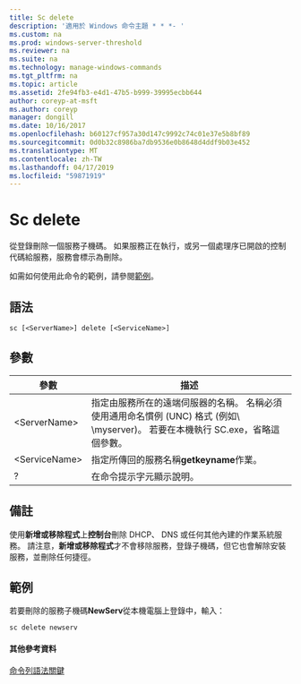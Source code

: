 ```yaml
---
title: Sc delete
description: '適用於 Windows 命令主題 * * *- '
ms.custom: na
ms.prod: windows-server-threshold
ms.reviewer: na
ms.suite: na
ms.technology: manage-windows-commands
ms.tgt_pltfrm: na
ms.topic: article
ms.assetid: 2fe94fb3-e4d1-47b5-b999-39995ecbb644
author: coreyp-at-msft
ms.author: coreyp
manager: dongill
ms.date: 10/16/2017
ms.openlocfilehash: b60127cf957a30d147c9992c74c01e37e5b8bf89
ms.sourcegitcommit: 0d0b32c8986ba7db9536e0b8648d4ddf9b03e452
ms.translationtype: MT
ms.contentlocale: zh-TW
ms.lasthandoff: 04/17/2019
ms.locfileid: "59871919"
---
```

# <a name="sc-delete"></a>Sc delete



從登錄刪除一個服務子機碼。 如果服務正在執行，或另一個處理序已開啟的控制代碼給服務，服務會標示為刪除。

如需如何使用此命令的範例，請參閱[範例](#BKMK_examples)。

## <a name="syntax"></a>語法

```
sc [<ServerName>] delete [<ServiceName>]
```

## <a name="parameters"></a>參數

|參數|描述|
|---------|-----------|
|\<ServerName>|指定由服務所在的遠端伺服器的名稱。 名稱必須使用通用命名慣例 (UNC) 格式 (例如\\ \\myserver)。 若要在本機執行 SC.exe，省略這個參數。|
|\<ServiceName>|指定所傳回的服務名稱**getkeyname**作業。|
|?|在命令提示字元顯示說明。|

## <a name="remarks"></a>備註

使用**新增或移除程式**上**控制台**刪除 DHCP、 DNS 或任何其他內建的作業系統服務。 請注意，**新增或移除程式**才不會移除服務，登錄子機碼，但它也會解除安裝服務，並刪除任何捷徑。

## <a name="BKMK_examples"></a>範例

若要刪除的服務子機碼**NewServ**從本機電腦上登錄中，輸入：
```
sc delete newserv
```

#### <a name="additional-references"></a>其他參考資料

[命令列語法關鍵](command-line-syntax-key.md)